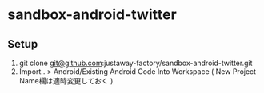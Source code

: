 # sandbox-android-twitter

## Setup

1. git clone git@github.com:justaway-factory/sandbox-android-twitter.git
2. Import.. > Android/Existing Android Code Into Workspace ( New Project Name欄は適時変更しておく )
